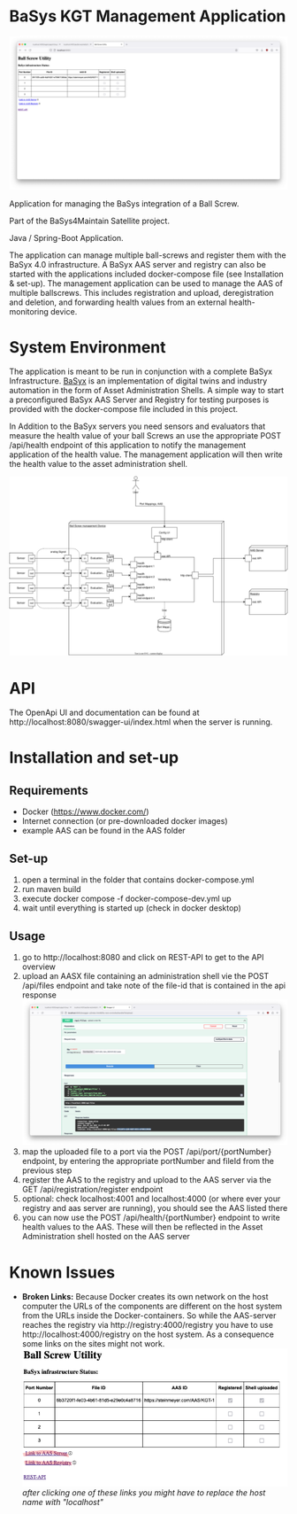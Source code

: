 # BaSys KGT Management Application

![Alternative Text](images/header.png)

Application for managing the BaSys integration of a Ball Screw.

Part of the BaSys4Maintain Satellite project.

Java / Spring-Boot Application.

The application can manage multiple ball-screws and register them with the BaSyx 4.0 infrastructure. A BaSyx AAS server and registry can also be started with the
applications included docker-compose file (see Installation & set-up). The management application can be used to manage the AAS of multiple ballscrews. This includes
registration and upload, deregistration and deletion, and forwarding health values from an external health-monitoring device.

# System Environment

The application is meant to be run in conjunction with a complete BaSyx Infrastructure. [BaSyx](https://www.eclipse.org/basyx/) is an implementation of digital twins and industry automation in the form of Asset Administration Shells. A simple way to start a preconfigured BaSyx AAS Server and Registry for testing purposes is provided with the docker-compose file included in this project.

In Addition to the BaSyx servers you need sensors and evaluators that measure the health value of your ball Screws an use the appropriate POST /api/health endpoint of this application to notify the management application of the health value. The management application will then write the health value to the asset administration shell.

![](images/architecture.drawio.svg)

# API

The OpenApi UI and documentation can be found at http://localhost:8080/swagger-ui/index.html when the server is running.

# Installation and set-up

## Requirements

- Docker (https://www.docker.com/)
- Internet connection (or pre-downloaded docker images)
- example AAS can be found in the AAS folder

## Set-up

1. open a terminal in the folder that contains docker-compose.yml
2. run maven build
2. execute docker compose -f docker-compose-dev.yml up
3. wait until everything is started up (check in docker desktop)

## Usage

1. go to http://localhost:8080 and click on REST-API to get to the API overview
2. upload an AASX file containing an administration shell vie the POST /api/files endpoint and take note of the file-id that is contained in the api response
![Alternative Text](images/usage-file-upload.png)
3. map the uploaded file to a port via the POST /api/port/{portNumber} endpoint, by entering the appropriate portNumber and fileId from the previous step
4. register the AAS to the registry and upload to the AAS server via the GET /api/registration/register endpoint
5. optional: check localhost:4001 and localhost:4000 (or where ever your registry and aas server are running), you should see the AAS listed there
6. you can now use the POST /api/health/{portNumber} endpoint to write health values to the AAS. These will then be reflected in the Asset Administration shell hosted on the AAS server

# Known Issues
- **Broken Links:** Because Docker creates its own network on the host computer the URLs of the components are different on the host system from the URLs inside the Docker-containers. So while the AAS-server reaches the registry via http://registry:4000/registry you have to use http://localhost:4000/registry on the host system. As a consequence some links on the sites might not work.
![](images/known-issues-broken-links.png)
*after clicking one of these links you might have to replace the host name with "localhost"*
